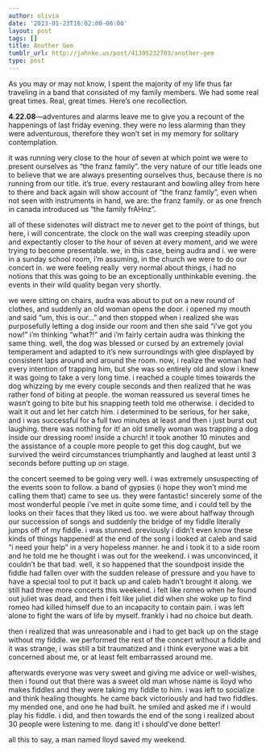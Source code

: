```yaml
---
author: olivia
date: '2013-01-23T16:02:00-06:00'
layout: post
tags: []
title: Another Gem
tumblr_url: http://jahnke.us/post/41305232703/another-gem
type: post
---
```


As you may or may not know, I spent the majority of my life thus far traveling in a band that consisted of my family members. We had some real great times. Real, great times. Here’s one recollection. 

**4.22.08**—adventures and alarms leave me to give you a recount of the happenings of last friday evening. they were no less alarming than they were adventurous, therefore they won’t set in my memory for solitary contemplation. 

it was running very close to the hour of seven at which point we were to present ourselves as “the franz family”. the very nature of our title leads one to believe that we are always presenting ourselves thus, because there is no running from our title. it’s true. every restaurant and bowling alley from here to there and back again will show account of “the franz family”, even when not seen with instruments in hand, we are: the franz family. or as one french in canada introduced us “the family frAHnz”. 

all of these sidenotes will distract me to never get to the point of things, but here, i will concentrate. the clock on the wall was creeping steadily upon and expectantly closer to the hour of seven at every moment, and we were trying to become presentable. we, in this case, being audra and i. we were in a sunday school room, i’m assuming, in the church we were to do our concert in. we were feeling really  very normal about things, i had no notions that this was going to be an exceptionally unthinkable evening. the events in their wild quality began very shortly. 

we were sitting on chairs, audra was about to put on a new round of clothes, and suddenly an old woman opens the door. i opened my mouth and said “um, this is our…” and then stopped when i realized she was purposefully letting a dog inside our room and then she said “i’ve got you now!” i’m thinking “what?!” and i’m fairly certain audra was thinking the same thing. well, the dog was blessed or cursed by an extremely jovial temperament and adapted to it’s new surroundings with glee displayed by consistent laps around and around the room. now, i realize the woman had every intention of trapping him, but she was so entirely old and slow i knew it was going to take a very long time. i reached a couple times towards the dog whizzing by me every couple seconds and then realized that he was rather fond of biting at people. the woman reassured us several times he wasn’t going to bite but his snapping teeth told me otherwise. i decided to wait it out and let her catch him. i determined to be serious, for her sake, and i was successful for a full two minutes at least and then i just burst out laughing. there was nothing for it! an old smelly woman was trapping a dog inside our dressing room! inside a church! it took another 10 minutes and the assistance of a couple more people to get this dog caught, but we survived the weird circumstances triumphantly and laughed at least until 3 seconds before putting up on stage. 

the concert seemed to be going very well. i was extremely unsuspecting of the events soon to follow. a band of gypsies (i hope they won’t mind me calling them that) came to see us. they were fantastic! sincerely some of the most wonderful people i’ve met in quite some time, and i could tell by the looks on their faces that they liked us too. we were about halfway through our succession of songs and suddenly the bridge of my fiddle literally jumps off of my fiddle. i was stunned. previously i didn’t even know these kinds of things happened! at the end of the song i looked at caleb and said “i need your help” in a very hopeless manner. he and i took it to a side room and he told me he thought i was out for the weekend. i was unconvinced, it couldn’t be that bad. well, it so happened that the soundpost inside the fiddle had fallen over with the sudden release of pressure and you have to have a special tool to put it back up and caleb hadn’t brought it along. we still had three more concerts this weekend. i felt like romeo when he found out juliet was dead, and then i felt like juliet did when she woke up to find romeo had killed himself due to an incapacity to contain pain. i was left alone to fight the wars of life by myself. frankly i had no choice but death. 

then i realized that was unreasonable and i had to get back up on the stage without my fiddle. we performed the rest of the concert without a fiddle and it was strange, i was still a bit traumatized and i think everyone was a bit concerned about me, or at least felt embarrassed around me. 

afterwards everyone was very sweet and giving me advice or well-wishes, then i found out that there was a sweet old man whose name is lloyd who makes fiddles and they were taking my fiddle to him. i was left to socialize and think healing thoughts. he came back victoriously and had two fiddles. my mended one, and one he had built. he smiled and asked me if i would play his fiddle. i did, and then towards the end of the song i realized about 30 people were listening to me. dang it! i should’ve done better! 

all this to say, a man named lloyd saved my weekend. 

